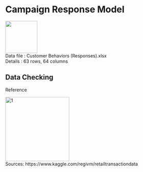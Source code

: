 <h1>Campaign Response Model</h1>

<p align="left">
<img src="https://cdn.iconscout.com/icon/free/png-512/microsoft-excel-2-569282.png"
     width="100" height="100" ><br>
Data file : Customer Behaviors (Responses).xlsx <br>
Details   : 63 rows, 64 columns
</p>

<h2>Data Checking</h2>













Reference
<p align="left">
<img width="200" alt="1" src="https://upload.wikimedia.org/wikipedia/commons/7/7c/Kaggle_logo.png">
<br />
Sources: https://www.kaggle.com/regivm/retailtransactiondata  
</p>
